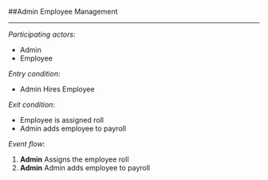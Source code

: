 ##Admin Employee Management

---

_Participating actors_:
* Admin
* Employee

_Entry condition_:
* Admin Hires Employee



_Exit condition_:
* Employee is assigned roll
* Admin adds employee to payroll

_Event flow_:
1. __Admin__ Assigns the employee roll
2. __Admin__ Admin adds employee to payroll
